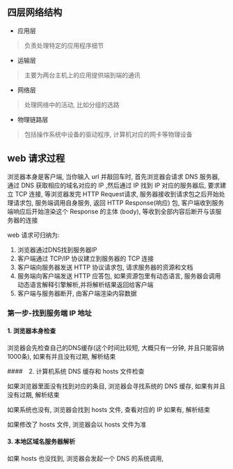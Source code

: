 ## 四层网络结构

- 应用层

> 负责处理特定的应用程序细节

- 运输层

> 主要为两台主机上的应用提供端到端的通讯

- 网络层

> 处理网络中的活动, 比如分组的选路

- 物理链路层

> 包括操作系统中设备的驱动程序, 计算机对应的网卡等物理设备





## web 请求过程

浏览器本身是客户端, 当你输入 url 并敲回车时, 首先浏览器会请求 DNS 服务器, 通过 DNS 获取相应的域名对应的 IP ,然后通过 IP 找到 IP 对应的服务器后, 要求建立 TCP 连接, 等浏览器发完 HTTP Request请求,  服务器接收到请求包之后开始处理请求包, 服务端调用自身服务, 返回 HTTP Response(响应) 包, 客户端收到服务端响应后开始渲染这个 Response 的主体 (body), 等收到全部内容后断开与该服务器的连接



web 请求可归纳为:

1. 浏览器通过DNS找到服务器IP
2. 客户端通过 TCP/IP 协议建立到服务器的 TCP 连接
3. 客户端向服务器发送 HTTP 协议请求包, 请求服务器的资源和文档
4. 服务端向客户端发送 HTTP 应答包, 如果资源包里有动态语言, 服务器会调用动态语言解释引擎解析,并将解析结果返回给客户端
5. 客户端与服务器断开, 由客户端渲染内容数据



### 第一步-找到服务端 IP 地址

#### 1. 浏览器本身检查

浏览器会先检查自己的DNS缓存(这个时间比较短, 大概只有一分钟, 并且只能容纳1000条), 如果有并且没有过期, 解析结束

####　2. 计算机系统 DNS 缓存和 hosts 文件检查

如果浏览器里面没有找到对应的条目, 浏览器会寻找系统的 DNS 缓存, 如果有并且没有过期, 解析结束

如果系统也没有, 浏览器会找到 hosts 文件, 查看对应的 IP 如果有, 解析结束

 如果修改了 hosts 文件, 浏览器会以 hosts 文件为准

#### 3. 本地区域名服务器解析

如果 hosts 也没找到, 浏览器会发起一个 DNS 的系统调用, 

